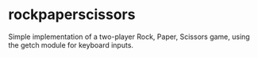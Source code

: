 # rockpaperscissors
Simple implementation of a two-player Rock, Paper, Scissors game, using the getch module for keyboard inputs.
